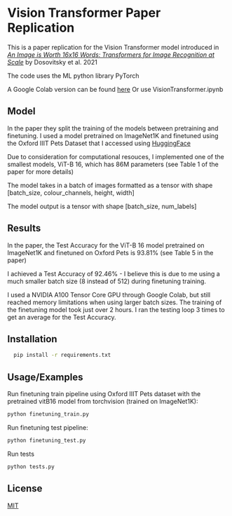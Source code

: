 
# Vision Transformer Paper Replication

This is a paper replication for the Vision Transformer model introduced in [*An Image is Worth 16x16 Words: Transformers for Image Recognition at Scale*](https://arxiv.org/abs/2010.11929) by Dosovitsky et al. 2021

The code uses the ML python library PyTorch

A Google Colab version can be found [here](https://colab.research.google.com/drive/1xp1HRDoZkUbBG2vToQdcLhEHbea7GS0E?usp=sharing)
Or use VisionTransformer.ipynb


## Model

In the paper they split the training of the models between pretraining and finetuning. I used a model pretrained on ImageNet1K
and finetuned using the Oxford IIIT Pets Dataset that I accessed using [HuggingFace](https://huggingface.co/datasets/timm/oxford-iiit-pet)

Due to consideration for computational resouces, I implemented one of the smallest models, ViT-B 16, which has 86M parameters (see Table 1 of the paper for more details)

The model takes in a batch of images formatted as a tensor with shape [batch_size, colour_channels, height, width]

The model output is a tensor with shape [batch_size, num_labels]


## Results

In the paper, the Test Accuracy for the ViT-B 16 model pretrained on ImageNet1K and finetuned on Oxford Pets is 93.81% (see Table 5 in the paper)

I achieved a Test Accuracy of 92.46% - I believe this is due to me using a much smaller batch size (8 instead of 512) during finetuning training. 

I used a NVIDIA A100 Tensor Core GPU through Google Colab, but still reached memory limitations when using larger batch sizes. The training of the finetuning model took just over 2 hours. I ran the testing loop 3 times to get an average for the Test Accuracy.

## Installation

```bash
  pip install -r requirements.txt
```

    
## Usage/Examples
Run finetuning train pipeline using Oxford IIIT Pets dataset with the pretrained vitB16 model from torchvision (trained on ImageNet1K):  

```bash
python finetuning_train.py
```
Run finetuning test pipeline:

```bash
python finetuning_test.py
```
Run tests

```bash
python tests.py
```

## License

[MIT](https://choosealicense.com/licenses/mit/)

